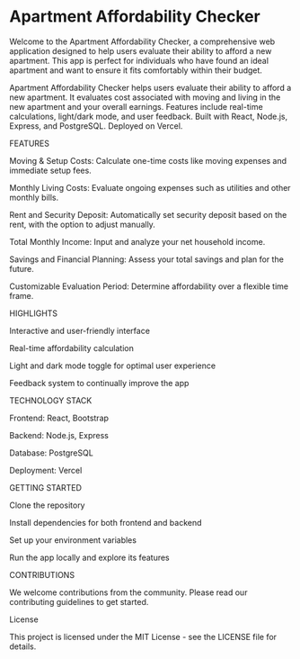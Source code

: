 # Apartment Affordability Checker

Welcome to the Apartment Affordability Checker, a comprehensive web application designed to help users evaluate their ability to afford a new apartment. This app is perfect for individuals who have found an ideal apartment and want to ensure it fits comfortably within their budget.

Apartment Affordability Checker helps users evaluate their ability to afford a new apartment. It evaluates cost associated with moving and living in the new apartment and your overall earnings. Features include real-time calculations, light/dark mode, and user feedback. Built with React, Node.js, Express, and PostgreSQL. Deployed on Vercel.

FEATURES 

Moving & Setup Costs: Calculate one-time costs like moving expenses and immediate setup fees.	

Monthly Living Costs: Evaluate ongoing expenses such as utilities and other monthly bills.	

Rent and Security Deposit: Automatically set security deposit based on the rent, with the option to adjust manually.

Total Monthly Income: Input and analyze your net household income.

Savings and Financial Planning: Assess your total savings and plan for the future.

Customizable Evaluation Period: Determine affordability over a flexible time frame.

HIGHLIGHTS

Interactive and user-friendly interface

Real-time affordability calculation

Light and dark mode toggle for optimal user experience

Feedback system to continually improve the app

TECHNOLOGY STACK

Frontend: React, Bootstrap

Backend: Node.js, Express

Database: PostgreSQL

Deployment: Vercel

GETTING STARTED

Clone the repository

Install dependencies for both frontend and backend

Set up your environment variables

Run the app locally and explore its features


CONTRIBUTIONS

We welcome contributions from the community. Please read our contributing guidelines to get started.

License

This project is licensed under the MIT License - see the LICENSE file for details.
